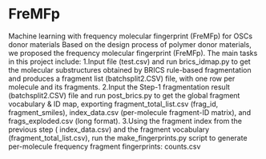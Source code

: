 # FreMFp
Machine learning with frequency molecular fingerprint (FreMFp) for OSCs donor materials
 Based on the design process of polymer donor materials, we proposed the frequency molecular fingerprint (FreMFp).
 The main tasks in this project include:
1.Input file (test.csv) and run brics_idmap.py to get the molecular substructures obtained by BRICS rule-based fragmentation and produces a fragment list (batchsplit2.CSV) file, with one row per molecule and its fragments. 
2.Input the Step-1 fragmentation result (batchsplit2.CSV) file and run post_brics.py to get the global fragment vocabulary & ID map, exporting fragment_total_list.csv (frag_id, fragment_smiles), index_data.csv (per-molecule fragment-ID matrix), and frags_exploded.csv (long format).
3.Using the fragment index from the previous step ( index_data.csv) and the fragment vocabulary (fragment_total_list.csv), run the make_fingerprints.py script to generate per-molecule frequency fragment fingerprints: counts.csv


